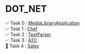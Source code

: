 # DOT_NET
:white_check_mark: Task 0 : [MediaLibraryApplication](https://github.com/YaroslavPuhalskii/DOT_NET/tree/task0/MediaLibrary)    
:white_check_mark: Task 1 : [Chef](https://github.com/YaroslavPuhalskii/DOT_NET/tree/task1/Chef)    
:white_check_mark: Task 2 : [TextParser](https://github.com/YaroslavPuhalskii/DOT_NET/tree/task2/TextParser)    
:white_check_mark: Task 3 : [ATC](https://github.com/YaroslavPuhalskii/DOT_NET/tree/task3/ATC)    
:black_square_button: Task 4 : [Sales](https://github.com/YaroslavPuhalskii/DOT_NET/tree/task4/Sales)    
